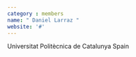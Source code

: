 ```yaml
---
category : members
name: " Daniel Larraz " 
website: '#'
---
```

Universitat Politècnica de Catalunya
Spain

